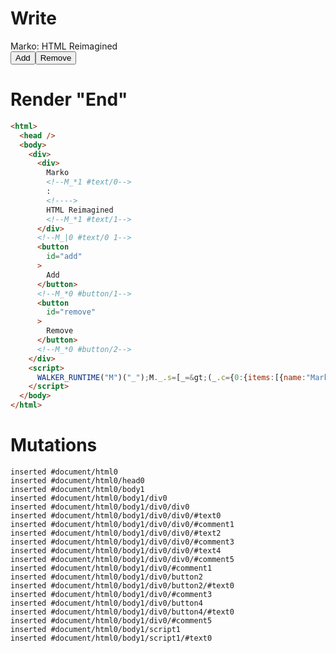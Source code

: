 # Write
  <div><div>Marko<!--M_*1 #text/0-->: <!>HTML Reimagined<!--M_*1 #text/1--></div><!--M_|0 #text/0 1--><button id=add>Add</button><!--M_*0 #button/1--><button id=remove>Remove</button><!--M_*0 #button/2--></div><script>WALKER_RUNTIME("M")("_");M._.s=[_=>(_.c={0:{items:[{name:"Marko",description:"HTML Reimagined"}],"#text/0(":new Map(_.a=[[0,_.b={}]])},1:_.b})];M._.e=[0,"packages/translator-tags/src/__tests__/fixtures/for-destructure/template.marko_0_items"];M._.d=1;M._.w()</script>


# Render "End"
```html
<html>
  <head />
  <body>
    <div>
      <div>
        Marko
        <!--M_*1 #text/0-->
        : 
        <!---->
        HTML Reimagined
        <!--M_*1 #text/1-->
      </div>
      <!--M_|0 #text/0 1-->
      <button
        id="add"
      >
        Add
      </button>
      <!--M_*0 #button/1-->
      <button
        id="remove"
      >
        Remove
      </button>
      <!--M_*0 #button/2-->
    </div>
    <script>
      WALKER_RUNTIME("M")("_");M._.s=[_=&gt;(_.c={0:{items:[{name:"Marko",description:"HTML Reimagined"}],"#text/0(":new Map(_.a=[[0,_.b={}]])},1:_.b})];M._.e=[0,"packages/translator-tags/src/__tests__/fixtures/for-destructure/template.marko_0_items"];M._.d=1;M._.w()
    </script>
  </body>
</html>
```

# Mutations
```
inserted #document/html0
inserted #document/html0/head0
inserted #document/html0/body1
inserted #document/html0/body1/div0
inserted #document/html0/body1/div0/div0
inserted #document/html0/body1/div0/div0/#text0
inserted #document/html0/body1/div0/div0/#comment1
inserted #document/html0/body1/div0/div0/#text2
inserted #document/html0/body1/div0/div0/#comment3
inserted #document/html0/body1/div0/div0/#text4
inserted #document/html0/body1/div0/div0/#comment5
inserted #document/html0/body1/div0/#comment1
inserted #document/html0/body1/div0/button2
inserted #document/html0/body1/div0/button2/#text0
inserted #document/html0/body1/div0/#comment3
inserted #document/html0/body1/div0/button4
inserted #document/html0/body1/div0/button4/#text0
inserted #document/html0/body1/div0/#comment5
inserted #document/html0/body1/script1
inserted #document/html0/body1/script1/#text0
```